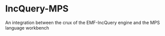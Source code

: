 IncQuery-MPS
============

An integration between the crux of the EMF-IncQuery engine and the MPS language workbench

